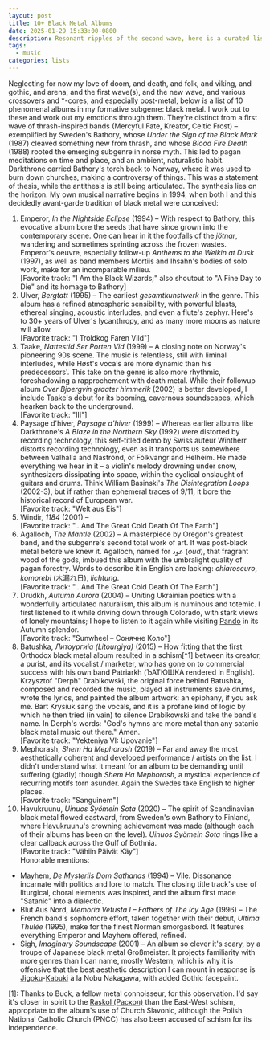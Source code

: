 ```yaml
---
layout: post
title: 10+ Black Metal Albums
date: 2025-01-29 15:33:00-0800
description: Resonant ripples of the second wave, here is a curated list of 10+ extreme and experimental black metal albums I love. Yes, love.
tags:
  - music
categories: lists
---
```

Neglecting for now my love of doom, and death, and folk, and viking, and gothic, and arena, and the first wave(s), and the new wave, and various crossovers and  \*-cores, and especially post-metal, below is a list of 10 phenomenal albums in my formative subgenre: black metal. I work out to these and work out my emotions through them. They're distinct from a first wave of thrash-inspired bands (Mercyful Fate, Kreator, Celtic Frost) – exemplified by Sweden's Bathory, whose *Under the Sign of the Black Mark* (1987) cleaved something new from thrash, and whose *Blood Fire Death* (1988) rooted the emerging subgenre in norse myth. This led to pagan meditations on time and place, and an ambient, naturalistic habit. Darkthrone carried Bathory's torch back to Norway, where it was used to burn down churches, making a controversy of things. This was a statement of thesis, while the antithesis is still being articulated. The synthesis lies on the horizon. My own musical narrative begins in 1994, when both I and this decidedly avant-garde tradition of black metal were conceived:
<br>
1. Emperor, *In the Nightside Eclipse* (1994) – With respect to Bathory, this evocative album bore the seeds that have since grown into the contemporary scene. One can hear in it the footfalls of the *jötnar*, wandering and sometimes sprinting across the frozen wastes. Emperor's oeuvre, especially follow-up *Anthems to the Welkin at Dusk* (1997), as well as band members Mortiis and Ihsahn's bodies of solo work, make for an incomparable milieu.<br>\[Favorite track: "I Am the Black Wizards;" also shoutout to "A Fine Day to Die" and its homage to Bathory\]<br>
2. Ulver, *Bergtatt* (1995) – The earliest *gesamtkunstwerk* in the genre. This album has a refined atmospheric sensibility, with powerful blasts, ethereal singing, acoustic interludes, and even a flute's zephyr. Here's to 30+ years of Ulver's lycanthropy, and as many more moons as nature will allow.<br>\[Favorite track: "I Troldkog Faren Vild"\]<br>
3. Taake, *Nattestid Ser Porten Vid* (1999) – A closing note on Norway's pioneering 90s scene. The music is relentless, still with liminal interludes, while Høst's vocals are more dynamic than his predecessors'. This take on the genre is also more rhythmic, foreshadowing a rapprochement with death metal. While their followup album *Over Bjoergvin graater himmerik* (2002) is better developed, I include Taake's debut for its booming, cavernous soundscapes, which hearken back to the underground.<br>\[Favorite track: "III"\]<br>
4. Paysage d'hiver, *Paysage d'hiver* (1999) – Whereas earlier albums like Darkthrone's *A Blaze in the Northern Sky* (1992) were distorted by recording technology, this self-titled demo by Swiss auteur Wintherr distorts recording technology, even as it transports us somewhere between Valhalla and Naströnd, or Fólkvangr and Helheim. He made everything we hear in it – a violin's melody drowning under snow, synthesizers dissipating into space, within the cyclical onslaught of guitars and drums. Think William Basinski's *The Disintegration Loops* (2002-3), but if rather than ephemeral traces of 9/11, it bore the historical record of European war.<br>\[Favorite track: "Welt aus Eis"\]<br>
5. Windir, *1184* (2001) – <br>\[Favorite track: "...And The Great Cold Death Of The Earth"\]<br>
6. Agalloch, *The Mantle* (2002) – A masterpiece by Oregon's greatest band, and the subgenre's second total work of art. It was post-black metal before we knew it. Agalloch, named for عود (*oud*), that fragrant wood of the gods, imbued this album with the umbralight quality of pagan forestry. Words to describe it in English are lacking: *chiaroscuro*, *komorebi* (木漏れ日), *lichtung*.<br>\[Favorite track: "...And The Great Cold Death Of The Earth"\]<br>
7. Drudkh, *Autumn Aurora* (2004) – Uniting Ukrainian poetics with a wonderfully articulated naturalism, this album is numinous and totemic. I first listened to it while driving down through Colorado, with stark views of lonely mountains; I hope to listen to it again while visiting [Pando](https://en.wikipedia.org/wiki/Pando_(tree)) in its Autumn splendor.<br>\[Favorite track: "Sunwheel – Сонячне Коло"\]<br>
8. Batushka, *Литоургиiа (Litourgiya)* (2015) – How fitting that the first Orthodox black metal album resulted in a schism[^1] between its creator, a purist, and its vocalist / marketer, who has gone on to commercial success with his own band Patriarkh (ЪАТЮШКА rendered in English). Krzysztof "Derph" Drabikowski, the original force behind Batushka, composed and recorded the music, played all instruments save drums, wrote the lyrics, and painted the album artwork: an epiphany, if you ask me. Bart Krysiuk sang the vocals, and it is a profane kind of logic by which he then tried (in vain) to silence Drabikowski and take the band's name. In Derph's words: "God's hymns are more metal than any satanic black metal music out there." Amen.<br>\[Favorite track: "Yekteniya VI: Upovanie"\]<br>
9. Mephorash, *Shem Ha Mephorash* (2019) – Far and away the most aesthetically coherent and developed performance / artists on the list. I didn't understand what it meant for an album to be demanding until suffering (gladly) though *Shem Ha Mephorash*, a mystical experience of recurring motifs torn asunder. Again the Swedes take English to higher places.<br>\[Favorite track: "Sanguinem"\]<br>
10. Havukruunu, *Uinuos Syömein Sota* (2020) – The spirit of Scandinavian black metal flowed eastward, from Sweden's own Bathory to Finland, where Havukruunu's crowning achievement was made (although each of their albums has been on the level). *Uinuos Syömein Sota* rings like a clear callback across the Gulf of Bothnia.<br>\[Favorite track: "Vähiin Päivät Käy"\]<br>
Honorable mentions:
- Mayhem, *De Mysteriis Dom Sathanas* (1994) – Vile. Dissonance incarnate with politics and lore to match. The closing title track's use of liturgical, choral elements was inspired, and the album first made "Satanic" into a dialectic.
- Blut Aus Nord, *Memoria Vetusta I – Fathers of The Icy Age* (1996) – The French band's sophomore effort, taken together with their debut, *Ultima Thulée* (1995), make for the finest Norman smorgasbord. It features everything Emperor and Mayhem offered, refined.
- Sigh, *Imaginary Soundscape* (2001) – An album so clever it's scary, by a troupe of Japanese black metal Großmeister. It projects familiarity with more genres than I can name, mostly Western, which is why it is offensive that the best aesthetic description I can mount in response is [Jigoku](https://www.youtube.com/watch?v=b8MdhLepdUE)-[Kabuki](https://www.youtube.com/watch?v=OJgXU98lp8I) à la Nobu Nakagawa, with added Gothic facepaint.

[1]: Thanks to Buck, a fellow metal connoisseur, for this observation. I'd say it's closer in spirit to the [Raskol (Раскол)](https://en.wikipedia.org/wiki/Schism_of_the_Russian_Church) than the East-West schism, appropriate to the album's use of Church Slavonic, although the Polish National Catholic Church (PNCC) has also been accused of schism for its independence.